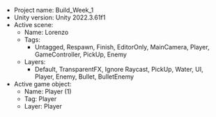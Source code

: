 <!-- UNITY CODE ASSIST INSTRUCTIONS START -->
- Project name: Build_Week_1
- Unity version: Unity 2022.3.61f1
- Active scene:
  - Name: Lorenzo
  - Tags:
    - Untagged, Respawn, Finish, EditorOnly, MainCamera, Player, GameController, PickUp, Enemy
  - Layers:
    - Default, TransparentFX, Ignore Raycast, PickUp, Water, UI, Player, Enemy, Bullet, BulletEnemy
- Active game object:
  - Name: Player (1)
  - Tag: Player
  - Layer: Player
<!-- UNITY CODE ASSIST INSTRUCTIONS END -->